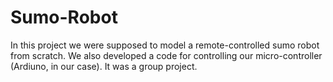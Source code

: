 # Sumo-Robot

In this project we were supposed to model a remote-controlled sumo robot from scratch. We also developed a code for controlling our micro-controller (Ardiuno, in our case).
It was a group project.
